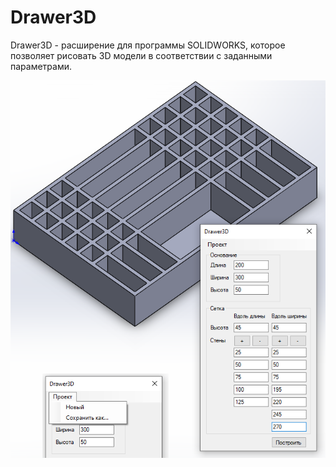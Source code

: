 # Drawer3D
Drawer3D - расширение для программы SOLIDWORKS, которое позволяет рисовать 3D модели в соответствии с заданными параметрами.

![1](https://raw.githubusercontent.com/Nachyn/ORSAPR-TUSUR/master/Images/2_0_0__2.png)

